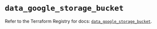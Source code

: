 # `data_google_storage_bucket`

Refer to the Terraform Registry for docs: [`data_google_storage_bucket`](https://registry.terraform.io/providers/hashicorp/google-beta/5.18.0/docs/data-sources/google_storage_bucket).
